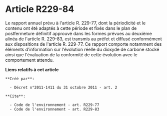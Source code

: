 # Article R229-84

Le rapport annuel prévu à l'article R. 229-77, dont la périodicité et le contenu ont été adaptés à cette période et fixés
dans le plan de postfermeture définitif approuvé dans les formes prévues au deuxième alinéa de l'article R. 229-83, est
transmis au préfet et diffusé conformément aux dispositions de l'article R. 229-77. Ce rapport comporte notamment des
éléments d'information sur l'évolution réelle du dioxyde de carbone stocké ainsi que l'évaluation de la conformité de cette
évolution avec le comportement attendu.

**Liens relatifs à cet article**

	**Créé par**:

	  - Décret n°2011-1411 du 31 octobre 2011 - art. 2

	**Cite**:

	  - Code de l'environnement - art. R229-77
	  - Code de l'environnement - art. R229-83

